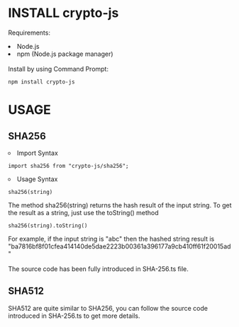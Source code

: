 # INSTALL crypto-js
Requirements:
<li> Node.js  </li>
<li> npm (Node.js package manager) </li>
<br>
Install by using Command Prompt:

```
npm install crypto-js
```
# USAGE
## SHA256
 <li style = "list-style:circle"> Import Syntax
 </li>

  
```
import sha256 from "crypto-js/sha256";
```

 <li style = "list-style:circle"> Usage Syntax
 </li>

```
sha256(string)
```

  The method sha256(string) returns the hash result of the input string. To get the result as a string, just use the toString() method
    
```
sha256(string).toString()
```

  For example, if the input string is "abc" then the hashed string result is
  <br>
  "ba7816bf8f01cfea414140de5dae2223b00361a396177a9cb410ff61f20015ad"
  <br> <br>
  The source code has been fully introduced in SHA-256.ts file.
  ## SHA512
  SHA512 are quite similar to SHA256, you can follow the source code introduced in SHA-256.ts to get more details. 